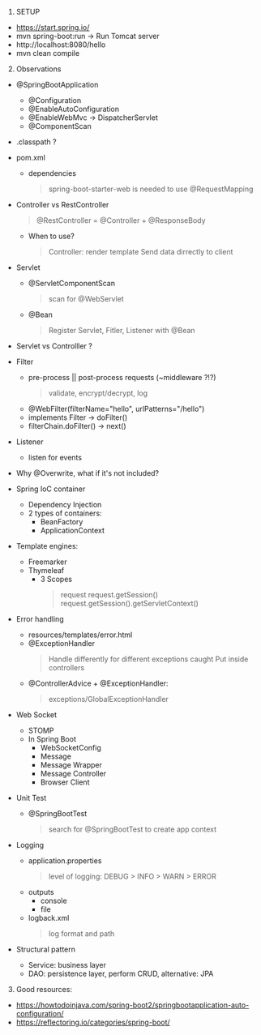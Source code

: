 1. SETUP

- https://start.spring.io/
- mvn spring-boot:run -> Run Tomcat server
- http://localhost:8080/hello
- mvn clean compile

2. Observations

- @SpringBootApplication

  - @Configuration
  - @EnableAutoConfiguration
  - @EnableWebMvc -> DispatcherServlet
  - @ComponentScan

- .classpath ?
- pom.xml

  - dependencies
    > spring-boot-starter-web is needed to use @RequestMapping

- Controller vs RestController
  > @RestController = @Controller + @ResponseBody
  - When to use?
    > Controller: render template
    > Send data dirrectly to client
- Servlet
  - @ServletComponentScan
    > scan for @WebServlet
  - @Bean
    > Register Servlet, Fitler, Listener with @Bean
- Servlet vs Controlller ?
- Filter

  - pre-process || post-process requests (~middleware ?!?)
    > validate, encrypt/decrypt, log
  - @WebFilter(filterName="hello", urlPatterns="/hello")
  - implements Filter -> doFilter()
  - filterChain.doFilter() -> next()

- Listener

  - listen for events

- Why @Overwrite, what if it's not included?
- Spring IoC container

  - Dependency Injection
  - 2 types of containers:
    - BeanFactory
    - ApplicationContext

- Template engines:

  - Freemarker
  - Thymeleaf
    - 3 Scopes
      > request
      > request.getSession()
      > request.getSession().getServletContext()

- Error handling

  - resources/templates/error.html
  - @ExceptionHandler
    > Handle differently for different exceptions caught
    > Put inside controllers
  - @ControllerAdvice + @ExceptionHandler:
    > exceptions/GlobalExceptionHandler

- Web Socket

  - STOMP
  - In Spring Boot
    - WebSocketConfig
    - Message
    - Message Wrapper
    - Message Controller
    - Browser Client

- Unit Test

  - @SpringBootTest
    > search for @SpringBootTest to create app context

- Logging

  - application.properties
    > level of logging: DEBUG > INFO > WARN > ERROR
  - outputs
    - console
    - file
  - logback.xml
    > log format and path

- Structural pattern
  - Service: business layer
  - DAO: persistence layer, perform CRUD, alternative: JPA

3. Good resources:

- https://howtodoinjava.com/spring-boot2/springbootapplication-auto-configuration/
- https://reflectoring.io/categories/spring-boot/
